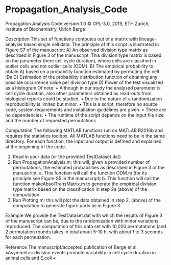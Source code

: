 # Propagation_Analysis_Code
Propagation Analysis Code version 1.0 © GPL-3.0, 2019, ETH Zurich, Institute of Biochemistry, Ulrich Berge 

Description
This set of functions computes out of a matrix with lineage-analysis based single cell data. The principle of this script is illustrated in Figure S7 of the manuscript:
A) An observed division type matrix as described in Figure 3 of the manuscript. This division type matrix is based on the parameter (here cell cycle duration), where cells are classified in outlier cells and not outlier cells (ODM).
B) The empirical probability to obtain A) based on a probability function estimated by permuting the cell IDs
C) Estimation of the probability distribution function of obtaining any possible occurrence value per division type
D) Power of the test visualized as a histogram
Of note:
•	Although in our study the analysed parameter is cell cycle duration, also other parameters obtained as read-outs from biological reports could be studied. 
•	Due to the nature of a randomization reproducibility is limited but minor.
•	This is a script, therefore no source code, system requirements and installation guidelines are given.
•	There are no dependencies.
•	The runtime of the script depends on the input file size and the number of requested permutations

Computation
The following MATLAB functions run on MATLAB R2016b and requires the statistics toolbox.
All MATLAB functions need to be in the same directory. 
For each function, the input and output is defined and explained at the beginning of the code.
1.	Read in your data (or the provided TestDataset.dat)
2.	Run PropagationAnalysis.m; this will, given a provided number of permutations, the estimated probabilities as described in Figure 3 of the manuscript.
a.	This function will call the function ODM.m (for its principle see Figure S5 in the manuscript)
b.	This function will call the function makeAbsolTransMatrix.m to generate the empirical division type matrix based on the classification in step 2a (above) of the computation
3.	Run Plotting.m; this will plot the data obtained in step 2. (above) of the computation to generate figure parts as in Figure 3.


Example
We provide the TestDataset.dat with which the results of Figure 3 of the manuscript can be, due to the randomization with minor variations, reproduced.
The computation of this data set with 10,000 permutations (and 2 permutation rounds takes in total about 5-10 h, with about 1 to 3 seconds for each permutation.


Reference
The manuscript/accepted publication of Berge et al. «Asymmetric division events promote variability in cell cycle duration in animal cells and E.coli «



